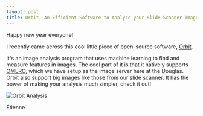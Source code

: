 ```yaml
---
layout: post
title: Orbit, An Efficient Software to Analyze your Slide Scanner Images
---
```


Happy new year everyone!

I recently came across this cool little piece of open-source software, [Orbit](https://www.orbit.bio/).

It's an image analysis program that uses machine learning to find and measure features in images. The cool part of it is that it natively supports [OMERO](http://www.openmicroscopy.org/site/products/omero), which we have setup as the image server here at the Douglas. Orbit also support big images like those from our slide scanner. It has the power of making your analysis much simpler, check it out!

![Orbit Analysis](http://www.orbit.bio/wp-content/uploads/sites/2/2016/08/img_57b565ac1b611.png)

Étienne
